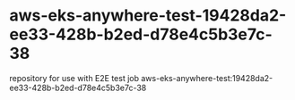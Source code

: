 # aws-eks-anywhere-test-19428da2-ee33-428b-b2ed-d78e4c5b3e7c-38
repository for use with E2E test job aws-eks-anywhere-test:19428da2-ee33-428b-b2ed-d78e4c5b3e7c-38
